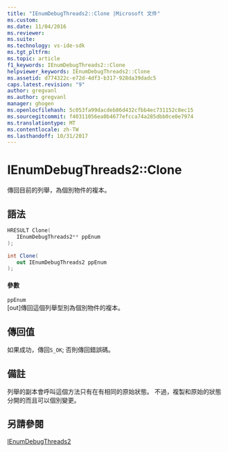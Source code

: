 ```yaml
---
title: "IEnumDebugThreads2::Clone |Microsoft 文件"
ms.custom: 
ms.date: 11/04/2016
ms.reviewer: 
ms.suite: 
ms.technology: vs-ide-sdk
ms.tgt_pltfrm: 
ms.topic: article
f1_keywords: IEnumDebugThreads2::Clone
helpviewer_keywords: IEnumDebugThreads2::Clone
ms.assetid: d774322c-e72d-4df3-b317-928da39dadc5
caps.latest.revision: "9"
author: gregvanl
ms.author: gregvanl
manager: ghogen
ms.openlocfilehash: 5c053fa99dacdeb86d432cfbb4ec731152c8ec15
ms.sourcegitcommit: f40311056ea0b4677efcca74a285dbb0ce0e7974
ms.translationtype: MT
ms.contentlocale: zh-TW
ms.lasthandoff: 10/31/2017
---
```

# <a name="ienumdebugthreads2clone"></a>IEnumDebugThreads2::Clone
傳回目前的列舉，為個別物件的複本。  
  
## <a name="syntax"></a>語法  
  
```cpp  
HRESULT Clone(  
   IEnumDebugThreads2** ppEnum  
);  
```  
  
```csharp  
int Clone(  
   out IEnumDebugThreads2 ppEnum  
);  
```  
  
#### <a name="parameters"></a>參數  
 `ppEnum`  
 [out]傳回這個列舉型別為個別物件的複本。  
  
## <a name="return-value"></a>傳回值  
 如果成功，傳回`S_OK`; 否則傳回錯誤碼。  
  
## <a name="remarks"></a>備註  
 列舉的副本會呼叫這個方法只有在有相同的原始狀態。 不過，複製和原始的狀態分開的而且可以個別變更。  
  
## <a name="see-also"></a>另請參閱  
 [IEnumDebugThreads2](../../../extensibility/debugger/reference/ienumdebugthreads2.md)